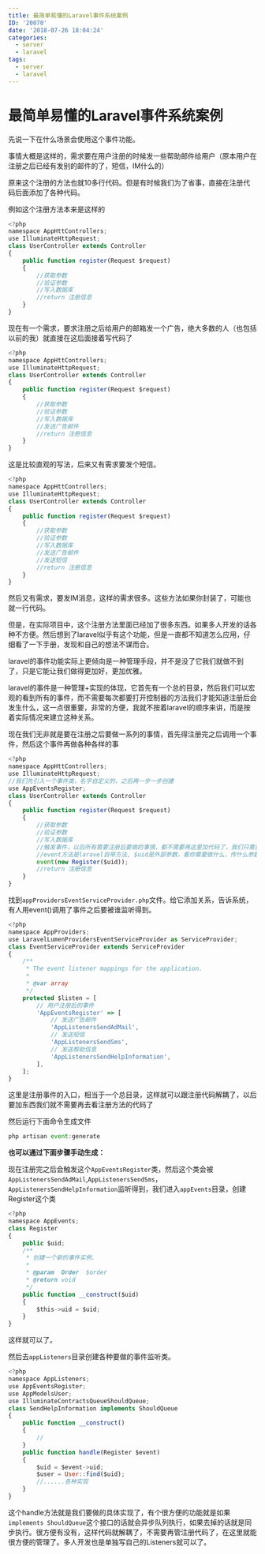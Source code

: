 ```yaml
---
title: 最简单易懂的Laravel事件系统案例
ID: '20070'
date: '2018-07-26 18:04:24'
categories:
  - server
  - laravel
tags:
  - server
  - laravel
---
```


# 最简单易懂的Laravel事件系统案例

先说一下在什么场景会使用这个事件功能。

事情大概是这样的，需求要在用户注册的时候发一些帮助邮件给用户（原本用户在注册之后已经有发别的邮件的了，短信，IM什么的）

原来这个注册的方法也就10多行代码。但是有时候我们为了省事，直接在注册代码后面添加了各种代码。

例如这个注册方法本来是这样的

``` js 
<?php
namespace AppHttControllers;
use IlluminateHttpRequest;
class UserController extends Controller
{
    public function register(Request $request)
    {
        //获取参数
        //验证参数
        //写入数据库
        //return 注册信息
    }
} 
```

现在有一个需求，要求注册之后给用户的邮箱发一个广告，绝大多数的人（也包括以前的我）就直接在这后面接着写代码了

``` js 
<?php
namespace AppHttControllers;
use IlluminateHttpRequest;
class UserController extends Controller
{
    public function register(Request $request)
    {
        //获取参数
        //验证参数
        //写入数据库
        //发送广告邮件
        //return 注册信息
    }
}
```

这是比较直观的写法，后来又有需求要发个短信。

``` js 
<?php
namespace AppHttControllers;
use IlluminateHttpRequest;
class UserController extends Controller
{
    public function register(Request $request)
    {
        //获取参数
        //验证参数
        //写入数据库
        //发送广告邮件
        //发送短信
        //return 注册信息
    }
}
```

然后又有需求，要发IM消息，这样的需求很多。这些方法如果你封装了，可能也就一行代码。

但是，在实际项目中，这个注册方法里面已经加了很多东西。如果多人开发的话各种不方便。然后想到了laravel似乎有这个功能，但是一直都不知道怎么应用，仔细看了一下手册，发现和自己的想法不谋而合。

laravel的事件功能实际上更倾向是一种管理手段，并不是没了它我们就做不到了，只是它能让我们做得更加好，更加优雅。

laravel的事件是一种管理+实现的体现，它首先有一个总的目录，然后我们可以宏观的看到所有的事件，而不需要每次都要打开控制器的方法我们才能知道注册后会发生什么，这一点很重要，非常的方便，我就不按着laravel的顺序来讲，而是按着实际情况来建立这种关系。

现在我们无非就是要在注册之后要做一系列的事情，首先得注册完之后调用一个事件，然后这个事件再做各种各样的事

``` js 
<?php
namespace AppHttControllers;
use IlluminateHttpRequest;
//我们先引入一个事件类，名字自定义的，之后再一步一步创建
use AppEventsRegister;
class UserController extends Controller
{
    public function register(Request $request)
    {
        //获取参数
        //验证参数
        //写入数据库
        //触发事件，以后所有需要注册后要做的事情，都不需要再这里加代码了，我们只需要管理事件就好了
        //event方法是laravel自带方法, $uid是外部参数，看你需要做什么，传什么参数了。注册之后肯定有$uid的嘛
        event(new Register($uid));
        //return 注册信息
    }
}
```

找到`appProvidersEventServiceProvider.php`文件。给它添加关系，告诉系统，有人用event()调用了事件之后要被谁监听得到。

``` js 
<?php
namespace AppProviders;
use LaravelLumenProvidersEventServiceProvider as ServiceProvider;
class EventServiceProvider extends ServiceProvider
{
    /**
     * The event listener mappings for the application.
     *
     * @var array
     */
    protected $listen = [
        // 用户注册后的事件
        'AppEventsRegister' => [
            // 发送广告邮件
            'AppListenersSendAdMail',
            // 发送短信
            'AppListenersSendSms',
            // 发送帮助信息
            'AppListenersSendHelpInformation',
        ],
    ];
} 
```

这里是注册事件的入口，相当于一个总目录，这样就可以跟注册代码解耦了，以后要加东西我们就不需要再去看注册方法的代码了

然后运行下面命令生成文件

``` js 
php artisan event:generate
```

**也可以通过下面步骤手动生成：**

现在注册完之后会触发这个`AppEventsRegister`类，然后这个类会被`AppListenersSendAdMail`,`AppListenersSendSms`，`AppListenersSendHelpInformation`监听得到，我们进入`appEvents`目录，创建Register这个类

``` js 
<?php
namespace AppEvents;
class Register
{
    public $uid;
    /**
     * 创建一个新的事件实例.
     *
     * @param  Order  $order
     * @return void
     */
    public function __construct($uid)
    {
        $this->uid = $uid;
    }
}
```

这样就可以了。

然后去`appListeners`目录创建各种要做的事件监听类。

``` js 
<?php
namespace AppListeners;
use AppEventsRegister;
use AppModelsUser;
use IlluminateContractsQueueShouldQueue;
class SendHelpInformation implements ShouldQueue
{
    public function __construct()
    {
        //
    }
    public function handle(Register $event)
    {
        $uid = $event->uid;
        $user = User::find($uid);
        //......各种实现
    }
}
```

这个handle方法就是我们要做的具体实现了，有个很方便的功能就是如果`implements ShouldQueue`这个接口的话就会异步队列执行，如果去掉的话就是同步执行。很方便有没有，这样代码就解耦了，不需要再管注册代码了，在这里就能很方便的管理了。多人开发也是单独写自己的Listeners就可以了。
 
 
 
 
 
